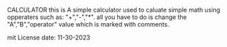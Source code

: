 CALCULATOR
this is A simple calculator used to caluate simple math using opperaters such as: "+","-","*".
all you have to do is change the "A","B","operator" value which is marked with comments.


mit License
date: 11-30-2023
